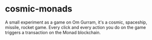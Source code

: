 # cosmic-monads
A small experiment as a game on Om Gurram, it's a cosmic, spaceship, missile, rocket game. Every click and every action you do on the game triggers a transaction on the Monad blockchain. 
